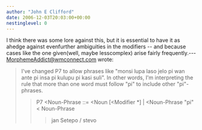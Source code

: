 ```yaml
---
author: "John E Clifford"
date: 2006-12-03T20:03:00+00:00
nestinglevel: 0
---
```

I think there was some lore against this, but it is essential to have it as ahedge against evenfurther ambiguities in the modifiers --
 and because cases like the one given(well, maybe lesscomplex) arise fairly frequently.---
 [MorphemeAddict@wmconnect.com](mailto://MorphemeAddict@wmconnect.com) wrote:

> I've changed P7 to allow phrases like "monsi lupa laso jelo pi wan ante pi
> insa pi kulupu pi kasi suli". In other words, I'm interpreting the rule that
> more than one word must follow "pi" to include other "pi"-phrases.
>> P7 <Noun-Phrase
> ::= <Noun
> \[<Modifier
>\*\]
> | <Noun-Phrase
> "pi" < Noun-Phrase 
>>> jan Setepo / stevo
>